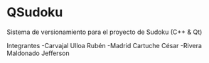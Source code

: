 QSudoku
=======

Sistema de versionamiento para el proyecto de Sudoku (C++ &amp; Qt)

Integrantes
-Carvajal Ulloa Rubén
-Madrid Cartuche César
-Rivera Maldonado Jefferson
